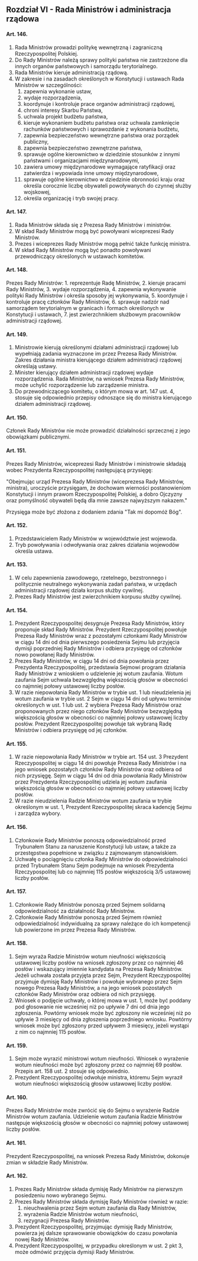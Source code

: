 ## Rozdział VI - Rada Ministrów i administracja rządowa

#### Art. 146.
1. Rada Ministrów prowadzi politykę wewnętrzną i zagraniczną Rzeczypospolitej Polskiej.
2. Do Rady Ministrów należą sprawy polityki państwa nie zastrzeżone dla innych organów państwowych i samorządu terytorialnego.
3. Rada Ministrów kieruje administracją rządową.
4. W zakresie i na zasadach określonych w Konstytucji i ustawach Rada Ministrów w szczególności:
    1.  zapewnia wykonanie ustaw,
    2.  wydaje rozporządzenia,
    3.  koordynuje i kontroluje prace organów administracji rządowej,
    4.  chroni interesy Skarbu Państwa,
    5.  uchwala projekt budżetu państwa,
    6.  kieruje wykonaniem budżetu państwa oraz uchwala zamknięcie rachunków państwowych i sprawozdanie z wykonania budżetu,
    7.  zapewnia bezpieczeństwo wewnętrzne państwa oraz porządek publiczny,
    8.  zapewnia bezpieczeństwo zewnętrzne państwa,
    9.  sprawuje ogólne kierownictwo w dziedzinie stosunków z innymi państwami i organizacjami międzynarodowymi,
    10. zawiera umowy międzynarodowe wymagające ratyfikacji oraz zatwierdza i wypowiada inne umowy międzynarodowe,
    11. sprawuje ogólne kierownictwo w dziedzinie obronności kraju oraz określa corocznie liczbę obywateli powoływanych do czynnej służby wojskowej,
    12. określa organizację i tryb swojej pracy.

#### Art. 147.
1. Rada Ministrów składa się z Prezesa Rady Ministrów i ministrów.
2. W skład Rady Ministrów mogą być powoływani wiceprezesi Rady Ministrów.
3. Prezes i wiceprezes Rady Ministrów mogą pełnić także funkcję ministra.
4. W skład Rady Ministrów mogą być ponadto powoływani przewodniczący określonych w ustawach komitetów.

#### Art. 148.
Prezes Rady Ministrów:
    1. reprezentuje Radę Ministrów,
    2. kieruje pracami Rady Ministrów,
    3. wydaje rozporządzenia,
    4. zapewnia wykonywanie polityki Rady Ministrów i określa sposoby jej wykonywania,
    5. koordynuje i kontroluje pracę członków Rady Ministrów,
    6. sprawuje nadzór nad samorządem terytorialnym w granicach i formach określonych w Konstytucji i ustawach,
    7. jest zwierzchnikiem służbowym pracowników administracji rządowej.

#### Art. 149.
1. Ministrowie kierują określonymi działami administracji rządowej lub wypełniają zadania wyznaczone im przez Prezesa Rady Ministrów. Zakres działania ministra kierującego działem administracji rządowej określają ustawy.
2. Minister kierujący działem administracji rządowej wydaje rozporządzenia. Rada Ministrów, na wniosek Prezesa Rady Ministrów, może uchylić rozporządzenie lub zarządzenie ministra.
3. Do przewodniczącego komitetu, o którym mowa w art. 147 ust. 4, stosuje się odpowiednio przepisy odnoszące się do ministra kierującego działem administracji rządowej.

#### Art. 150.
Członek Rady Ministrów nie może prowadzić działalności sprzecznej z jego obowiązkami publicznymi.

#### Art. 151.
Prezes Rady Ministrów, wiceprezesi Rady Ministrów i ministrowie składają wobec Prezydenta Rzeczypospolitej następującą przysięgę:

"Obejmując urząd Prezesa Rady Ministrów (wiceprezesa Rady Ministrów, ministra), uroczyście przysięgam, że dochowam wierności postanowieniom Konstytucji i innym prawom Rzeczypospolitej Polskiej, a dobro Ojczyzny oraz pomyślność obywateli będą dla mnie zawsze najwyższym nakazem."

Przysięga może być złożona z dodaniem zdania "Tak mi dopomóż Bóg".

#### Art. 152.
1. Przedstawicielem Rady Ministrów w województwie jest wojewoda.
2. Tryb powoływania i odwoływania oraz zakres działania wojewodów określa ustawa.

#### Art. 153.
1. W celu zapewnienia zawodowego, rzetelnego, bezstronnego i politycznie neutralnego wykonywania zadań państwa, w urzędach administracji rządowej działa korpus służby cywilnej.
2. Prezes Rady Ministrów jest zwierzchnikiem korpusu służby cywilnej.

#### Art. 154.
1. Prezydent Rzeczypospolitej desygnuje Prezesa Rady Ministrów, który proponuje skład Rady Ministrów. Prezydent Rzeczypospolitej powołuje Prezesa Rady Ministrów wraz z pozostałymi członkami Rady Ministrów w ciągu 14 dni od dnia pierwszego posiedzenia Sejmu lub przyjęcia dymisji poprzedniej Rady Ministrów i odbiera przysięgę od członków nowo powołanej Rady Ministrów.
2. Prezes Rady Ministrów, w ciągu 14 dni od dnia powołania przez Prezydenta Rzeczypospolitej, przedstawia Sejmowi program działania Rady Ministrów z wnioskiem o udzielenie jej wotum zaufania. Wotum zaufania Sejm uchwala bezwzględną większością głosów w obecności co najmniej połowy ustawowej liczby posłów.
3. W razie niepowołania Rady Ministrów w trybie ust. 1 lub nieudzielenia jej wotum zaufania w trybie ust. 2 Sejm w ciągu 14 dni od upływu terminów określonych w ust. 1 lub ust. 2 wybiera Prezesa Rady Ministrów oraz proponowanych przez niego członków Rady Ministrów bezwzględną większością głosów w obecności co najmniej połowy ustawowej liczby posłów. Prezydent Rzeczypospolitej powołuje tak wybraną Radę Ministrów i odbiera przysięgę od jej członków.

#### Art. 155.
1. W razie niepowołania Rady Ministrów w trybie art. 154 ust. 3 Prezydent Rzeczypospolitej w ciągu 14 dni powołuje Prezesa Rady Ministrów i na jego wniosek pozostałych członków Rady Ministrów oraz odbiera od nich przysięgę. Sejm w ciągu 14 dni od dnia powołania Rady Ministrów przez Prezydenta Rzeczypospolitej udziela jej wotum zaufania większością głosów w obecności co najmniej połowy ustawowej liczby posłów.
2. W razie nieudzielenia Radzie Ministrów wotum zaufania w trybie określonym w ust. 1, Prezydent Rzeczypospolitej skraca kadencję Sejmu i zarządza wybory.

#### Art. 156.
1. Członkowie Rady Ministrów ponoszą odpowiedzialność przed Trybunałem Stanu za naruszenie Konstytucji lub ustaw, a także za przestępstwa popełnione w związku z zajmowanym stanowiskiem.
2. Uchwałę o pociągnięciu członka Rady Ministrów do odpowiedzialności przed Trybunałem Stanu Sejm podejmuje na wniosek Prezydenta Rzeczypospolitej lub co najmniej 115 posłów większością 3/5 ustawowej liczby posłów.

#### Art. 157.
1. Członkowie Rady Ministrów ponoszą przed Sejmem solidarną odpowiedzialność za działalność Rady Ministrów.
2. Członkowie Rady Ministrów ponoszą przed Sejmem również odpowiedzialność indywidualną za sprawy należące do ich kompetencji lub powierzone im przez Prezesa Rady Ministrów.

#### Art. 158.
1. Sejm wyraża Radzie Ministrów wotum nieufności większością ustawowej liczby posłów na wniosek zgłoszony przez co najmniej 46 posłów i wskazujący imiennie kandydata na Prezesa Rady Ministrów. Jeżeli uchwała została przyjęta przez Sejm, Prezydent Rzeczypospolitej przyjmuje dymisję Rady Ministrów i powołuje wybranego przez Sejm nowego Prezesa Rady Ministrów, a na jego wniosek pozostałych członków Rady Ministrów oraz odbiera od nich przysięgę.
2. Wniosek o podjęcie uchwały, o której mowa w ust. 1, może być poddany pod głosowanie nie wcześniej niż po upływie 7 dni od dnia jego zgłoszenia. Powtórny wniosek może być zgłoszony nie wcześniej niż po upływie 3 miesięcy od dnia zgłoszenia poprzedniego wniosku. Powtórny wniosek może być zgłoszony przed upływem 3 miesięcy, jeżeli wystąpi z nim co najmniej 115 posłów.

#### Art. 159.
1. Sejm może wyrazić ministrowi wotum nieufności. Wniosek o wyrażenie wotum nieufności może być zgłoszony przez co najmniej 69 posłów. Przepis art. 158 ust. 2 stosuje się odpowiednio.
2. Prezydent Rzeczypospolitej odwołuje ministra, któremu Sejm wyraził wotum nieufności większością głosów ustawowej liczby posłów.

#### Art. 160.
Prezes Rady Ministrów może zwrócić się do Sejmu o wyrażenie Radzie Ministrów wotum zaufania. Udzielenie wotum zaufania Radzie Ministrów następuje większością głosów w obecności co najmniej połowy ustawowej liczby posłów.

#### Art. 161.
Prezydent Rzeczypospolitej, na wniosek Prezesa Rady Ministrów, dokonuje zmian w składzie Rady Ministrów.

#### Art. 162.
1. Prezes Rady Ministrów składa dymisję Rady Ministrów na pierwszym posiedzeniu nowo wybranego Sejmu.
2. Prezes Rady Ministrów składa dymisję Rady Ministrów również w razie:
    1. nieuchwalenia przez Sejm wotum zaufania dla Rady Ministrów,
    2. wyrażenia Radzie Ministrów wotum nieufności,
    3. rezygnacji Prezesa Rady Ministrów.
3. Prezydent Rzeczypospolitej, przyjmując dymisję Rady Ministrów, powierza jej dalsze sprawowanie obowiązków do czasu powołania nowej Rady Ministrów.
4. Prezydent Rzeczypospolitej, w przypadku określonym w ust. 2 pkt 3, może odmówić przyjęcia dymisji Rady Ministrów.

